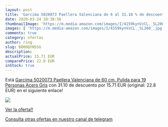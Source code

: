 ```yaml
---
layout: post
title: 'Garcima 5020073 Paellera Valenciana de 6 al 31.10 % de descuento'
date: 2020-03-24 20:38:58
thumbnailImage: 'https://m.media-amazon.com/images/I/4159kynVzCL._SL200_.jpg'
images: [ 'https://m.media-amazon.com/images/I/4159kynVzCL._SL200_.jpg' ]
comments: true
category: ofertas
author: ring
slug: B000QYNSSG
description:
actualPrice: 15.71 EUR
comparePrice: 22.8 EUR
inStock: true
---
```


Está [Garcima 5020073 Paellera Valenciana de 60 cm. Pulida para 19 Personas  Acero  Gris](https://www.amazon.com/dp/B000QYNSSG/?tag=redken08-20) con 31.10 de descuento por 15.71 EUR (original: 22.8 EUR) en el siguiente enlace!

[![](https://m.media-amazon.com/images/I/4159kynVzCL._SL200_.jpg)](https://www.amazon.com/dp/B000QYNSSG/?tag=redken08-20)

[Ver la oferta!!](https://www.amazon.com/dp/B000QYNSSG/?tag=redken08-20)

[Consulta otras ofertas en nuestro canal de telegram](https://t.me/s/ofertas25)
